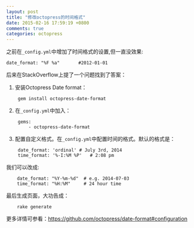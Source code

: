 ```yaml
---
layout: post
title: "修改octopress的时间格式"
date: 2015-02-16 17:59:19 +0800
comments: true
categories: octopress
---
```


之前在`_config.yml`中增加了时间格式的设置,但一直没效果:

`date_format: "%F %a"  		#2012-01-01`

后来在StackOverflow上提了一个问题找到了答案：

1. 安装Octopress Date format：

		gem install octopress-date-format

2. 在`_config.yml`中加入：

		gems:
  			- octopress-date-format

3. 配置自定义格式。在`_config.yml`中配置时间的格式。默认的格式是：


    	date_format: 'ordinal' # July 3rd, 2014
    	time_format: '%-I:%M %P'   # 2:08 pm


我们可以改成:
 

		date_format: "%Y-%m-%d"  # e.g. 2014-07-03
		time_format: "%H:%M"     # 24 hour time


最后生成页面，大功告成：
		
		rake generate


更多详情可参看：https://github.com/octopress/date-format#configuration
